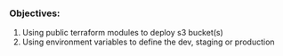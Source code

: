 ### Objectives:
1. Using public terraform modules to deploy s3 bucket(s)
2. Using environment variables to define the dev, staging or production
